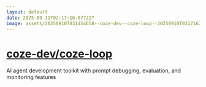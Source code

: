 ```yaml
---
layout: default
date: 2025-09-11T02:17:16.677227
image: assets/20250910T031454658--coze-dev--coze-loop--20250910T031716258--cropped.png
---
```


# [coze-dev/coze-loop](https://github.com/coze-dev/coze-loop)

AI agent development toolkit with prompt debugging, evaluation, and monitoring features
